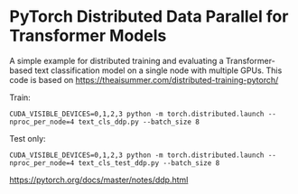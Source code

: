 # PyTorch Distributed Data Parallel for Transformer Models

A simple example for distributed training and evaluating a Transformer-based text classification model on a single node with multiple GPUs. 
This code is based on https://theaisummer.com/distributed-training-pytorch/

Train:
```
CUDA_VISIBLE_DEVICES=0,1,2,3 python -m torch.distributed.launch --nproc_per_node=4 text_cls_ddp.py --batch_size 8
```

Test only:
```
CUDA_VISIBLE_DEVICES=0,1,2,3 python -m torch.distributed.launch --nproc_per_node=4 text_cls_test_ddp.py --batch_size 8
```


https://pytorch.org/docs/master/notes/ddp.html
